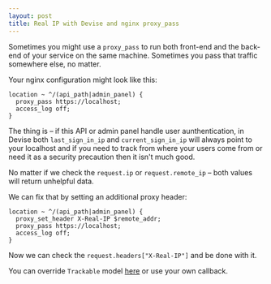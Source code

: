 ```yaml
---
layout: post
title: Real IP with Devise and nginx proxy_pass
---
```

Sometimes you might use a `proxy_pass` to run both front-end and the back-end of your service on the same machine. Sometimes you pass that traffic somewhere else, no matter.

Your nginx configuration might look like this:

~~~ text
location ~ ^/(api_path|admin_panel) {
  proxy_pass https://localhost;
  access_log off;
}
~~~

The thing is – if this API or admin panel handle user aunthentication, in Devise both `last_sign_in_ip` and `current_sign_in_ip` will always point to your localhost and if you need to track from where your users come from or need it as a security precaution then it isn't much good.

No matter if we check the `request.ip` or `request.remote_ip` – both values will return unhelpful data.

We can fix that by setting an additional proxy header:

~~~ text
location ~ ^/(api_path|admin_panel) {
  proxy_set_header X-Real-IP $remote_addr;
  proxy_pass https://localhost;
  access_log off;
}
~~~

Now we can check the `request.headers["X-Real-IP"]` and be done with it.

You can override `Trackable` model [here](https://github.com/plataformatec/devise/blob/master/lib/devise/models/trackable.rb#L23) or use your own callback.
